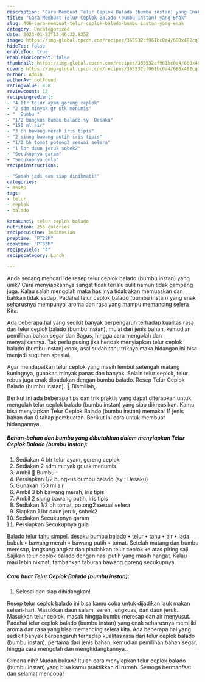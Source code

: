 ```yaml
---
description: "Cara Membuat Telur Ceplok Balado (bumbu instan) yang Enak"
title: "Cara Membuat Telur Ceplok Balado (bumbu instan) yang Enak"
slug: 406-cara-membuat-telur-ceplok-balado-bumbu-instan-yang-enak
category: Uncategorized
date: 2023-01-23T13:46:32.825Z
image: https://img-global.cpcdn.com/recipes/365532cf961bc0a4/680x482cq70/telur-ceplok-balado-bumbu-instan-foto-resep-utama.jpg
hideToc: false
enableToc: true
enableTocContent: false
thumbnail: https://img-global.cpcdn.com/recipes/365532cf961bc0a4/680x482cq70/telur-ceplok-balado-bumbu-instan-foto-resep-utama.jpg
cover: https://img-global.cpcdn.com/recipes/365532cf961bc0a4/680x482cq70/telur-ceplok-balado-bumbu-instan-foto-resep-utama.jpg
author: Admin
authorAv: notfound
ratingvalue: 4.8
reviewcount: 13
recipeingredient:
- "4 btr telur ayam goreng ceplok"
- "2 sdm minyak gr utk menumis"
- "  Bumbu "
- "1/2 bungkus bumbu balado sy  Desaku"
- "150 ml air"
- "3 bh bawang merah iris tipis"
- "2 siung bawang putih iris tipis"
- "1/2 bh tomat potong2 sesuai selera"
- "1 lbr daun jeruk sobek2"
- "Secukupnya garam"
- "Secukupnya gula"
recipeinstructions:

- "Sudah jadi dan siap dinikmati!"
categories:
- Resep
tags:
- telur
- ceplok
- balado

katakunci: telur ceplok balado 
nutrition: 255 calories
recipecuisine: Indonesian
preptime: "PT29M"
cooktime: "PT33M"
recipeyield: "4"
recipecategory: Lunch

---
```





Anda sedang mencari ide resep telur ceplok balado (bumbu instan) yang unik? Cara menyiapkannya sangat tidak terlalu sulit namun tidak gampang juga. Kalau salah mengolah maka hasilnya tidak akan memuaskan dan bahkan tidak sedap. Padahal telur ceplok balado (bumbu instan) yang enak seharusnya mempunyai aroma dan rasa yang mampu memancing selera Kita.





Ada beberapa hal yang sedikit banyak berpengaruh terhadap kualitas rasa dari telur ceplok balado (bumbu instan), mulai dari jenis bahan, kemudian pemilihan bahan segar dan Bagus, hingga cara mengolah dan menyajikannya. Tak perlu pusing jika hendak menyiapkan telur ceplok balado (bumbu instan) enak,      asal sudah tahu triknya maka hidangan ini bisa menjadi suguhan spesial.














Agar mendapatkan telur ceplok yang masih lembut setengah matang kuningnya, gunakan minyak panas dan banyak. Selain telur ceplok, telur rebus juga enak dipadukan dengan bumbu balado. Resep Telur Ceplok Balado (bumbu instan). 🌺 Bismillah,.






Berikut ini ada beberapa tips dan trik praktis yang dapat diterapkan untuk mengolah telur ceplok balado (bumbu instan) yang siap dikreasikan. Kamu bisa menyiapkan Telur Ceplok Balado (bumbu instan) memakai 11 jenis bahan dan 0 tahap pembuatan. Berikut ini cara untuk membuat hidangannya.

<!--inarticleads1-->

##### Bahan-bahan dan bumbu yang dibutuhkan dalam menyiapkan Telur Ceplok Balado (bumbu instan):

1. Sediakan 4 btr telur ayam, goreng ceplok
1. Sediakan 2 sdm minyak gr utk menumis
1. Ambil  🌠 Bumbu :
1. Persiapkan 1/2 bungkus bumbu balado (sy : Desaku)
1. Gunakan 150 ml air
1. Ambil 3 bh bawang merah, iris tipis
1. Ambil 2 siung bawang putih, iris tipis
1. Sediakan 1/2 bh tomat, potong2 sesuai selera
1. Siapkan 1 lbr daun jeruk, sobek2
1. Sediakan Secukupnya garam
1. Persiapkan Secukupnya gula


Balado telur tahu simpel. desaku bumbu balado • telur • tahu • air • lada bubuk • bawang merah • bawang putih • tomat. Setelah matang dan bumbu meresap, langsung angkat dan pindahkan telur ceplok ke atas piring saji. Sajikan telur ceplok balado dengan nasi putih yang masih hangat. Kalau mau lebih nikmat, tambahkan taburan bawang goreng secukupnya. 

<!--inarticleads2-->

##### Cara buat Telur Ceplok Balado (bumbu instan):


1. Selesai dan siap dihidangkan!

Resep telur ceplok balado ini bisa kamu coba untuk dijadikan lauk makan sehari-hari. Masukkan daun salam, sereh, lengkuas, dan daun jeruk. Masukkan telur ceplok, masak hingga bumbu meresap dan air menyusut. Padahal telur ceplok balado (bumbu instan) yang enak seharusnya memiliki aroma dan rasa yang bisa memancing selera kita. Ada beberapa hal yang sedikit banyak berpengaruh terhadap kualitas rasa dari telur ceplok balado (bumbu instan), pertama dari jenis bahan, kemudian pemilihan bahan segar, hingga cara mengolah dan menghidangkannya.. 

Gimana nih? Mudah bukan? Itulah cara menyiapkan telur ceplok balado (bumbu instan) yang bisa kamu praktikkan di rumah. Semoga bermanfaat dan selamat mencoba!
